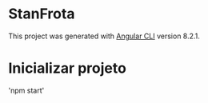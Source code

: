 # StanFrota

This project was generated with [Angular CLI](https://github.com/angular/angular-cli) version 8.2.1.

# Inicializar projeto
'npm start'
